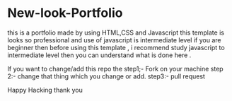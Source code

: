 # New-look-Portfolio
this is a portfolio made by using HTML,CSS and Javascript this template is looks so professional and use of javascript is intermediate level if you are beginner then before using this template , i recommend study javascript to intermediate  level then you can understand what is done here .

If you want to change/add this repo the
step1;- Fork on your machine
step 2:- change that thing which you change or add.
step3:- pull request
   
   Happy Hacking
    thank you
